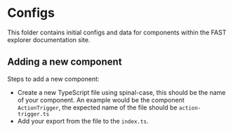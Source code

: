 # Configs

This folder contains initial configs and data for components within the FAST explorer documentation site.

## Adding a new component

Steps to add a new component:

- Create a new TypeScript file using spinal-case, this should be the name of your component. An example would be the component `ActionTrigger`, the expected name of the file should be `action-trigger.ts`
- Add your export from the file to the `index.ts`.
